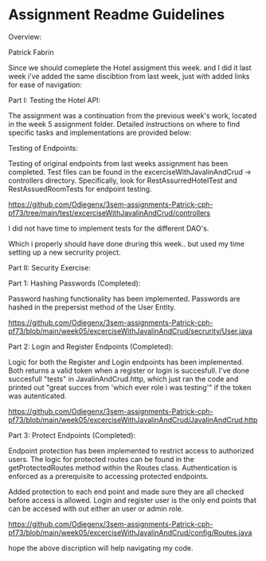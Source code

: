 # Assignment Readme Guidelines

Overview:

Patrick Fabrin

Since we should comeplete the Hotel assigment this week. and I did it last week i've added the same discibtion from last week, just with added links for ease of navigation:

Part I: Testing the Hotel API:

The assignment was a continuation from the previous week's work, located in the week 5 assignment folder. Detailed instructions on where to find specific tasks and implementations are provided below:

Testing of Endpoints:

Testing of original endpoints from last weeks assignment has been completed. Test files can be found in the excerciseWithJavalinAndCrud -> controllers directory. Specifically, look for RestAssurredHotelTest and RestAssuedRoomTests for endpoint testing.

https://github.com/Odiegenx/3sem-assignments-Patrick-cph-pf73/tree/main/test/excerciseWithJavalinAndCrud/controllers

I did not have time to implement tests for the different DAO's.

Which i properly should have done druring this week.. but used my time setting up a new secrurity project.

Part II: Security Exercise:

Part 1: Hashing Passwords (Completed):

Password hashing functionality has been implemented. Passwords are hashed in the prepersist method of the User Entity.

https://github.com/Odiegenx/3sem-assignments-Patrick-cph-pf73/blob/main/week05/excerciseWithJavalinAndCrud/secrurity/User.java

Part 2: Login and Register Endpoints (Completed):

Logic for both the Register and Login endpoints has been implemented. Both returns a valid token when a register or login is succesfull. I've done succesfull "tests" in JavalinAndCrud.http, which just ran the code and printed out "great succes from 'which ever role i was testing'" if the token was autenticated. 

https://github.com/Odiegenx/3sem-assignments-Patrick-cph-pf73/blob/main/week05/excerciseWithJavalinAndCrud/JavalinAndCrud.http


Part 3: Protect Endpoints (Completed):

Endpoint protection has been implemented to restrict access to authorized users. The logic for protected routes can be found in the getProtectedRoutes method within the Routes class. Authentication is enforced as a prerequisite to accessing protected endpoints.

Added protection to each end point and made sure they are all checked before access is allowed. Login and register user is the only end points that can be accesed with out either an user or admin role.

https://github.com/Odiegenx/3sem-assignments-Patrick-cph-pf73/blob/main/week05/excerciseWithJavalinAndCrud/config/Routes.java

hope the above discription will help navigating my code.
